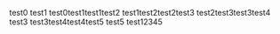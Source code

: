 test0
test1
test0test1test1test2
test1test2test2test3
test2test3test3test4
test3
test3test4test4test5
test5
test12345
